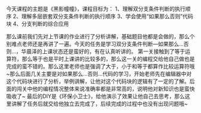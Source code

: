 今天课程的主题是《黑影幢幢》，课程目标为：
1、理解双分支条件判断的执行顺序
2、理解多层嵌套双分支条件判断的执行顺序
3、学会使用“如果那么否则”代码块
4、分支判断的综合应用

那么课前我们先对上节课的作业进行了分析讲解，基础题目他都是会做的，那么个别难点老师还是再讲了一遍。今天的任务是学习双分支条件判断—如果那么...否则...，华晨泽的上课状态还是蛮好的，有在认真听讲的。
第一关接触到了等于运算符，那么等于也是平时上课讲的比较多的，那么这一关的编程交给他自己做也是完成的蛮不错的。那么这里老师也是强调了大于，小于和等于都算作比较运算符哦~那么后面几关主要是对如果那么...否则...代码的学习，开始老师先在编辑器中对这个代码块进行了分析，举例讲解，让他对这个代码块的逻辑有了一定的了解。后面的闯关中他的编程情况整体来说准确率都是非常高的，说明他对新知识也是蛮快吸收了~
最后的DIY是《环保小卫士》，给他演示了效果让他自己去思考，那么这里讲解了任务后就交给他独立去完成了，后续完成的过程中也没有出现问题哦~
